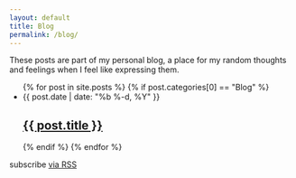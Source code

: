```yaml
---
layout: default
title: Blog
permalink: /blog/
---
```


<p class="intro">These posts are part of my personal blog, a place for my random thoughts and feelings when I feel like expressing them.</p>
<ul class="post-list">
{% for post in site.posts %}
  {% if post.categories[0] == "Blog" %}
  <li>
    <span class="post-meta">{{ post.date | date: "%b %-d, %Y" }}</span>
    <h2>
    <a class="post-link" href="{{ post.url | prepend: site.baseurl }}">{{ post.title }}</a>
    </h2>
  </li>
  {% endif %}  
{% endfor %}
</ul>
<p class="rss-subscribe">subscribe <a href="{{ "/feed.xml" | prepend: site.baseurl }}">via RSS</a></p>
  
  
